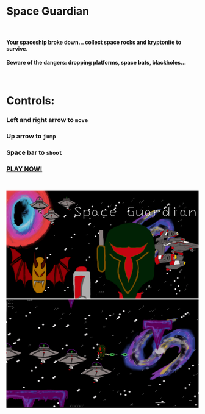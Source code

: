# **Space Guardian**
&nbsp;
#### Your spaceship broke down... collect space rocks and kryptonite to survive.
#### Beware of the dangers: dropping platforms, space bats, blackholes...
&nbsp;  
# Controls:
### **Left** and **right arrow** to ```move```
### **Up arrow** to ```jump```
### **Space bar** to ```shoot```
### [PLAY NOW!](https://leongrund.github.io/PlatformController/)
&nbsp;

![Space Guardian](space-guardian-start-screen.jpeg)
![pl](space-guardian-play.jpeg)

